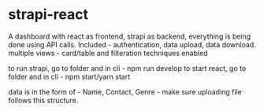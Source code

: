 # strapi-react
A dashboard with react as frontend, strapi as backend, everything is being done using API calls. Included - authentication, data upload, data download. multiple views - card/table and filteration techniques enabled


to run strapi, go to folder and in cli - npm run develop
to start react, go to folder and in cli - npm start/yarn start

data is in the form of - Name, Contact, Genre - make sure uploading file follows this structure.
